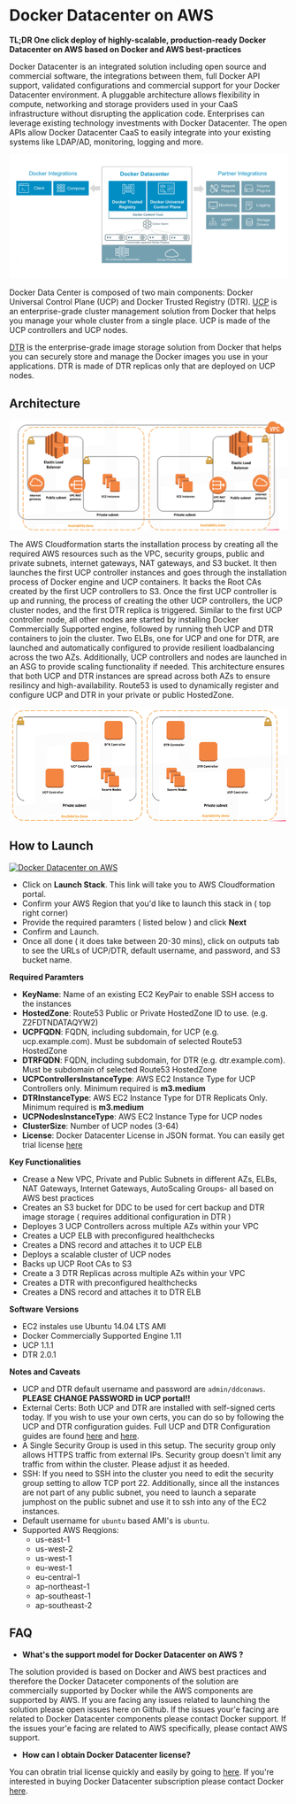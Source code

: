 # Docker Datacenter on AWS 

**TL;DR One click deploy of highly-scalable, production-ready Docker Datacenter on AWS based on Docker and AWS best-practices**



Docker Datacenter is an integrated solution including open source and commercial software, the integrations between them, full Docker API support, validated configurations and commercial support for your Docker Datacenter environment. A pluggable architecture allows flexibility in compute, networking and storage providers used in your CaaS infrastructure without disrupting the application code. Enterprises can leverage existing technology investments with Docker Datacenter. The open APIs allow Docker Datacenter CaaS to easily integrate into your existing systems like LDAP/AD, monitoring, logging and more.


![](images/design_0.png)

Docker Data Center is composed of two main components: Docker Universal Control Plane (UCP) and Docker Trusted Registry (DTR). [UCP](https://docs.docker.com/docker-trusted-registry/overview/) is an enterprise-grade cluster management solution from Docker that helps you manage your whole cluster from a single place. UCP is made of the UCP controllers and UCP nodes. 

[DTR](https://docs.docker.com/docker-trusted-registry/overview/) is the enterprise-grade image storage solution from Docker that helps you can securely store and manage the Docker images you use in your applications. DTR is made of DTR replicas only that are deployed on UCP nodes. 

## Architecture

![](images/design_3.png)

The AWS Cloudformation starts the installation process by creating all the required AWS resources such as the VPC, security groups, public and private subnets, internet gateways, NAT gateways, and S3 bucket. It then launches the first UCP controller instances and goes through the installation process of Docker engine and UCP containers. It backs the Root CAs created by the first UCP controllers to S3. Once the first UCP controller is up and running, the process of creating the other UCP controllers, the UCP cluster nodes, and the first DTR replica is triggered. Similar to the first UCP controller node, all other nodes are started by installing Docker Commercially Supported engine, followed by running theh UCP and DTR containers to join the cluster. Two ELBs, one for UCP and one for DTR, are launched and automatically configured to provide resilient loadbalancing across the two AZs. Additionally, UCP controllers and nodes are launched in an ASG to provide scaling functionality if needed. This architecture ensures that both UCP and DTR instances are spread across both AZs to ensure resilincy and high-availability. Route53 is used to dynamically register and configure UCP and DTR in your private or public HostedZone.


![](images/design_2.png)

## How to Launch

[![Docker Datacenter on AWS](https://s3.amazonaws.com/cloudformation-examples/cloudformation-launch-stack.png)](https://console.aws.amazon.com/cloudformation/home?#/stacks/new?stackName=DockerDatacenter&templateURL=https://s3-us-west-2.amazonaws.com/ddc-on-aws-public/ddc_on_aws.json)


- Click on **Launch Stack**. This link will take you to AWS Cloudformation portal.
- Confirm your AWS Region that you'd like to launch this stack in ( top right corner)
- Provide the required paramters ( listed below ) and click **Next**
- Confirm and Launch.
- Once all done ( it does take between 20-30 mins), click on outputs tab to see the URLs of UCP/DTR, default username, and password, and S3 bucket name.



**Required Paramters**

- **KeyName**: Name of an existing EC2 KeyPair to enable SSH access to the instances
- **HostedZone**: Route53 Public or Private HostedZone ID to use. (e.g. Z2FDTNDATAQYW2)
- **UCPFQDN**: FQDN, including subdomain, for UCP (e.g. ucp.example.com). Must be subdomain of selected Route53 HostedZone
- **DTRFQDN**: FQDN, including subdomain, for DTR (e.g. dtr.example.com). Must be subdomain of selected Route53 HostedZone
- **UCPControllersInstanceType**: AWS EC2 Instance Type for UCP Controllers only. Minimum required is **m3.medium**
- **DTRInstanceType**: AWS EC2 Instance Type for DTR Replicats Only. Minimum required is **m3.medium**
- **UCPNodesInstanceType**: AWS EC2 Instance Type for UCP nodes
- **ClusterSize**: Number of UCP nodes (3-64)
- **License**: Docker Datacenter License in JSON format. You can easily get trial license [here](https://hub.docker.com/enterprise/trial/)

**Key Functionalities**

- Crease a New VPC, Private and Public Subnets in different AZs, ELBs, NAT Gateways, Internet Gateways, AutoScaling Groups- all based on AWS best practices
- Creates an S3 bucket for DDC to be used for cert backup and DTR image storage ( requires additional configuration in DTR )
- Deployes 3 UCP Controllers across multiple AZs  within your VPC
- Creates a UCP ELB with preconfigured healthchecks
- Creates a DNS record and attaches it to UCP ELB
- Deploys a scalable cluster of UCP nodes
- Backs up UCP Root CAs to S3
- Create a 3 DTR Replicas across multiple AZs within your VPC
- Creates a DTR with preconfigured healthchecks
- Creates a DNS record and attaches it to DTR ELB

**Software Versions**

- EC2 instales use Ubuntu 14.04 LTS AMI
- Docker Commercially Supported Engine 1.11
- UCP 1.1.1
- DTR 2.0.1

**Notes and Caveats**

- UCP and DTR default username and password are `admin/ddconaws`. **PLEASE CHANGE PASSWORD in UCP portal!!**
- External Certs: Both UCP and DTR are installed with self-signed certs today. If you wish to use your own certs, you can do so by following the UCP and DTR configuration guides. Full UCP and DTR Configuration guides are found [here](https://docs.docker.com/docker-trusted-registry/overview/) and [here](https://docs.docker.com/docker-trusted-registry/configure/configuration/).
-  A Single Security Group is used in this setup. The security group only allows HTTPS traffic from external IPs. Security group doesn't limit any traffic from within the cluster. Please adjust it as heeded. 
- SSH: If you need to SSH into the cluster you need to edit the security group setting to allow TCP port 22. Additionally, since all the instances are not part of any public subnet, you need to launch a  separate jumphost on the public subnet and use it to ssh into any of the EC2 instances.
- Default username for `ubuntu` based AMI's is `ubuntu`.
- Supported AWS Reqgions: 
	- us-east-1
	- us-west-2
	- us-west-1
	- eu-west-1
	- eu-central-1 
	- ap-northeast-1
	- ap-southeast-1
	- ap-southeast-2

## FAQ

- **What's the support model for Docker Datacenter on AWS ?**

The solution provided is based on Docker and AWS best practices and therefore the Docker Dataceter components of the solution are commercially supported by Docker  while the AWS components are supported by AWS. If you are facing any issues related to launching the solution please open issues here on Github. If the issues your'e facing are related to Docker Datacenter components please contact Docker support. If the issues your'e facing are related to AWS specifically, please contact AWS support.

- **How can I obtain Docker Datacenter license?**

You can obratin trial license quickly and easily by going to [here](https://hub.docker.com/enterprise/trial/). If you're interested in buying Docker Datacenter subscription please contact Docker [here](https://goto.docker.com/contact-us.html).














